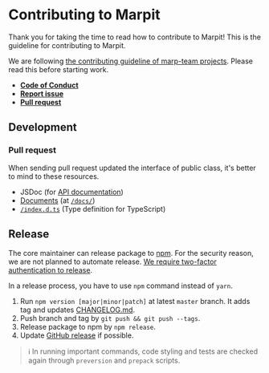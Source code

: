 # Contributing to Marpit

Thank you for taking the time to read how to contribute to Marpit! This is the guideline for contributing to Marpit.

We are following [the contributing guideline of marp-team projects](https://github.com/marp-team/marp/blob/master/.github/CONTRIBUTING.md). Please read this before starting work.

- [**Code of Conduct**](https://github.com/marp-team/marp/blob/master/.github/CODE_OF_CONDUCT.md)
- [**Report issue**](https://github.com/marp-team/marp/blob/master/.github/CONTRIBUTING.md#report-issue)
- [**Pull request**](https://github.com/marp-team/marp/blob/master/.github/CONTRIBUTING.md#pull-request)

## Development

### Pull request

When sending pull request updated the interface of public class, it's better to mind to these resources.

- JSDoc (for [API documentation](https://marpit-api.marp.app/))
- [Documents](https://marpit.marp.app/) (at [`/docs/`](https://github.com/marp-team/marpit/blob/master/docs))
- [`/index.d.ts`](https://github.com/marp-team/marpit/blob/master/index.d.ts) (Type definition for TypeScript)

## Release

The core maintainer can release package to [npm](https://npmjs.com/package/@marp-team/marpit). For the security reason, we are not planned to automate release. [We require two-factor authentication to release](https://blog.npmjs.org/post/175861857230/two-factor-authentication-protection-for-packages).

In a release process, you have to use `npm` command instead of `yarn`.

1. Run `npm version [major|minor|patch]` at latest `master` branch. It adds tag and updates [CHANGELOG.md](../CHANGELOG.md).
2. Push branch and tag by `git push && git push --tags`.
3. Release package to npm by `npm release`.
4. Update [GitHub release](https://github.com/marp-team/marpit/releases) if possible.

> :information_source: In running important commands, code styling and tests are checked again through `preversion` and `prepack` scripts.
